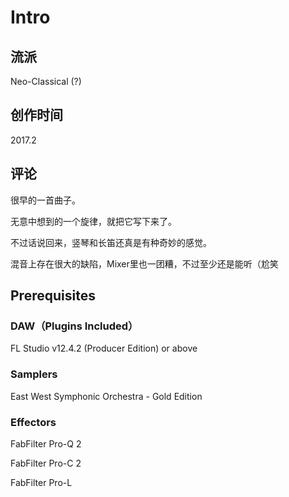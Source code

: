 # Intro

## 流派

Neo-Classical (?)

##  创作时间

2017.2

## 评论

很早的一首曲子。

无意中想到的一个旋律，就把它写下来了。

不过话说回来，竖琴和长笛还真是有种奇妙的感觉。

混音上存在很大的缺陷，Mixer里也一团糟，不过至少还是能听（尬笑

## Prerequisites

### DAW（Plugins Included）

FL Studio v12.4.2 (Producer Edition) or above

### Samplers

East West Symphonic Orchestra - Gold Edition

### Effectors

FabFilter Pro-Q 2

FabFilter Pro-C 2

FabFilter Pro-L

